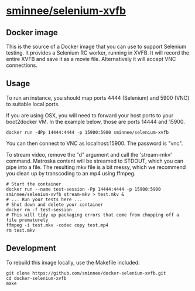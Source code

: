 [sminnee/selenium-xvfb](https://registry.hub.docker.com/u/sminnee/selenium-xvfb/)
=========================
Docker image
------------

This is the source of a Docker image that you can use to support Selenium testing. It provides a
Selenium RC worker, running in XVFB. It will record the entire XVFB and save it as a movie file.
Alternatively it will accept VNC connections.

Usage
-----

To run an instance, you should map ports 4444 (Selenium) and 5900 (VNC) to suitable local ports.

If you are using OSX, you will need to forward your host ports to your boot2docker VM. In the 
example below, those are ports 14444 and 15900.

    docker run -dPp 14444:4444 -p 15900:5900 sminnee/selenium-xvfb

You can then connect to VNC as localhost:15900. The password is "vnc".

To stream video, remove the "d" argument and call the 'stream-mkv' command. Matroska content will
be streamed to STDOUT, which you can pipe into a file. The resulting mkv file is a bit messy, which
we recommend you clean up by transcoding to an mp4 using ffmpeg.

    # Start the container
    docker run --name test-session -Pp 14444:4444 -p 15900:5900 sminnee/selenium-xvfb stream-mkv > test.mkv &
    # ... Run your tests here ...
    # Shut down and delete your container
    docker rm -f test-session
    # This will tidy up packaging errors that come from chopping off a file prematurely
    ffmpeg -i test.mkv -codec copy test.mp4
    rm test.mkv

Development
-----------

To rebuild this image locally, use the Makefile included:

    git clone https://github.com/sminnee/docker-selenium-xvfb.git
    cd docker-selenium-xvfb
    make
